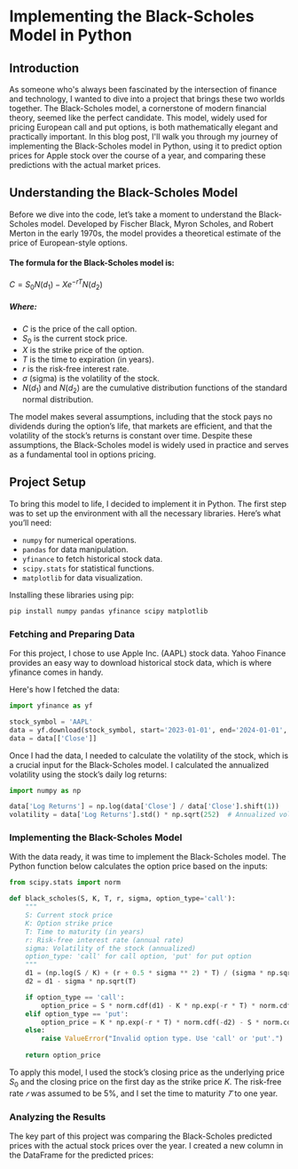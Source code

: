 # Implementing the Black-Scholes Model in Python

## Introduction

As someone who's always been fascinated by the intersection of finance and technology, I wanted to dive into a project that brings these two worlds together. The Black-Scholes model, a cornerstone of modern financial theory, seemed like the perfect candidate. This model, widely used for pricing European call and put options, is both mathematically elegant and practically important. In this blog post, I'll walk you through my journey of implementing the Black-Scholes model in Python, using it to predict option prices for Apple stock over the course of a year, and comparing these predictions with the actual market prices.

## Understanding the Black-Scholes Model

Before we dive into the code, let’s take a moment to understand the Black-Scholes model. Developed by Fischer Black, Myron Scholes, and Robert Merton in the early 1970s, the model provides a theoretical estimate of the price of European-style options.

#### The formula for the Black-Scholes model is:

$C = S_0 N(d_1) - X e^{-rT} N(d_2)$

##### Where:

- $C$ is the price of the call option.  
- $S_0$ is the current stock price.  
- $X$ is the strike price of the option.  
- $T$ is the time to expiration (in years).  
- $r$ is the risk-free interest rate.  
- $\sigma$ (sigma) is the volatility of the stock.  
- $N(d_1)$ and $N(d_2)$ are the cumulative distribution functions of the standard normal distribution.

The model makes several assumptions, including that the stock pays no dividends during the option’s life, that markets are efficient, and that the volatility of the stock’s returns is constant over time. Despite these assumptions, the Black-Scholes model is widely used in practice and serves as a fundamental tool in options pricing.


## Project Setup

To bring this model to life, I decided to implement it in Python. The first step was to set up the environment with all the necessary libraries. Here’s what you’ll need:

- `numpy` for numerical operations.
- `pandas` for data manipulation.
- `yfinance` to fetch historical stock data.
- `scipy.stats` for statistical functions.
- `matplotlib` for data visualization.


Installing these libraries using pip:

```python
pip install numpy pandas yfinance scipy matplotlib
```

### Fetching and Preparing Data

For this project, I chose to use Apple Inc. (AAPL) stock data. Yahoo Finance provides an easy way to download historical stock data, which is where yfinance comes in handy.

Here's how I fetched the data:

```python
import yfinance as yf

stock_symbol = 'AAPL'
data = yf.download(stock_symbol, start='2023-01-01', end='2024-01-01', interval='1d')
data = data[['Close']]
```

Once I had the data, I needed to calculate the volatility of the stock, which is a crucial input for the Black-Scholes model. I calculated the annualized volatility using the stock’s daily log returns:

```python
import numpy as np

data['Log Returns'] = np.log(data['Close'] / data['Close'].shift(1))
volatility = data['Log Returns'].std() * np.sqrt(252)  # Annualized volatility
```

### Implementing the Black-Scholes Model

With the data ready, it was time to implement the Black-Scholes model. The Python function below calculates the option price based on the inputs:

```python
from scipy.stats import norm

def black_scholes(S, K, T, r, sigma, option_type='call'):
    """
    S: Current stock price
    K: Option strike price
    T: Time to maturity (in years)
    r: Risk-free interest rate (annual rate)
    sigma: Volatility of the stock (annualized)
    option_type: 'call' for call option, 'put' for put option
    """
    d1 = (np.log(S / K) + (r + 0.5 * sigma ** 2) * T) / (sigma * np.sqrt(T))
    d2 = d1 - sigma * np.sqrt(T)

    if option_type == 'call':
        option_price = S * norm.cdf(d1) - K * np.exp(-r * T) * norm.cdf(d2)
    elif option_type == 'put':
        option_price = K * np.exp(-r * T) * norm.cdf(-d2) - S * norm.cdf(-d1)
    else:
        raise ValueError("Invalid option type. Use 'call' or 'put'.")
    
    return option_price
```

To apply this model, I used the stock’s closing price as the underlying price $S_0$ and the closing price on the first day as the strike price $K$. The risk-free rate $𝑟$ was assumed to be 5%, and I set the time to maturity $𝑇$ to one year.

### Analyzing the Results

The key part of this project was comparing the Black-Scholes predicted prices with the actual stock prices over the year. I created a new column in the DataFrame for the predicted prices:
